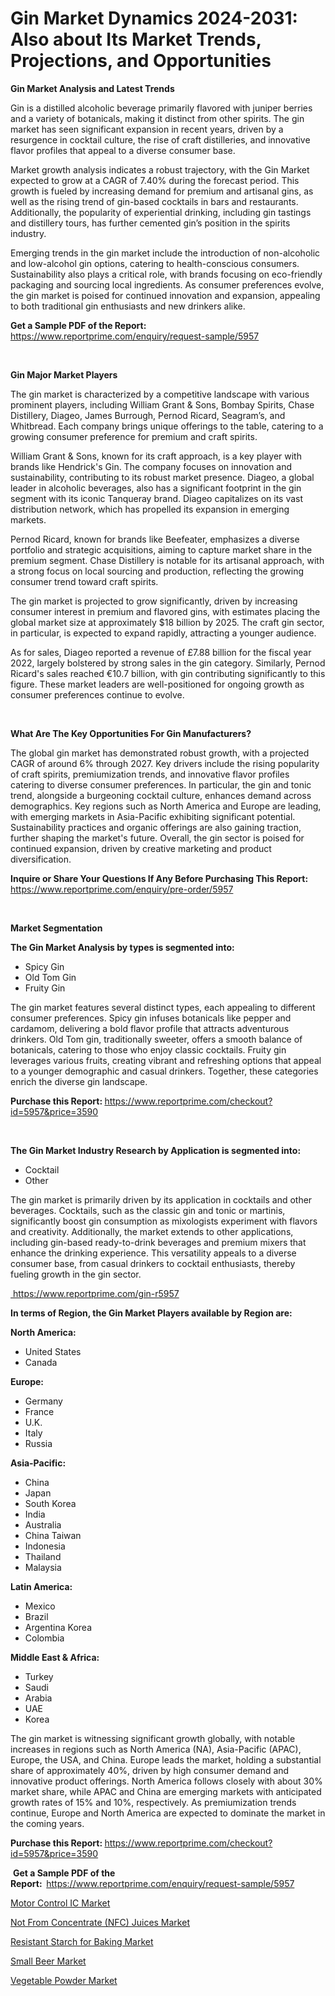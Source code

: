 <p><h1>Gin Market Dynamics 2024-2031: Also about Its Market Trends, Projections, and Opportunities</h1></p><p><strong>Gin Market Analysis and Latest Trends</strong></p>
<p><p>Gin is a distilled alcoholic beverage primarily flavored with juniper berries and a variety of botanicals, making it distinct from other spirits. The gin market has seen significant expansion in recent years, driven by a resurgence in cocktail culture, the rise of craft distilleries, and innovative flavor profiles that appeal to a diverse consumer base. </p><p>Market growth analysis indicates a robust trajectory, with the Gin Market expected to grow at a CAGR of 7.40% during the forecast period. This growth is fueled by increasing demand for premium and artisanal gins, as well as the rising trend of gin-based cocktails in bars and restaurants. Additionally, the popularity of experiential drinking, including gin tastings and distillery tours, has further cemented gin’s position in the spirits industry.</p><p>Emerging trends in the gin market include the introduction of non-alcoholic and low-alcohol gin options, catering to health-conscious consumers. Sustainability also plays a critical role, with brands focusing on eco-friendly packaging and sourcing local ingredients. As consumer preferences evolve, the gin market is poised for continued innovation and expansion, appealing to both traditional gin enthusiasts and new drinkers alike.</p></p>
<p><strong>Get a Sample PDF of the Report:&nbsp;</strong> <a href="https://www.reportprime.com/enquiry/request-sample/5957?utm_campaign=16&utm_medium=2&utm_source=Github&utm_content=ia&utm_term=10102024&utm_id=gin">https://www.reportprime.com/enquiry/request-sample/5957</a></p>
<p>&nbsp;</p>
<p><strong>Gin Major Market Players</strong></p>
<p><p>The gin market is characterized by a competitive landscape with various prominent players, including William Grant & Sons, Bombay Spirits, Chase Distillery, Diageo, James Burrough, Pernod Ricard, Seagram’s, and Whitbread. Each company brings unique offerings to the table, catering to a growing consumer preference for premium and craft spirits.</p><p>William Grant & Sons, known for its craft approach, is a key player with brands like Hendrick's Gin. The company focuses on innovation and sustainability, contributing to its robust market presence. Diageo, a global leader in alcoholic beverages, also has a significant footprint in the gin segment with its iconic Tanqueray brand. Diageo capitalizes on its vast distribution network, which has propelled its expansion in emerging markets.</p><p>Pernod Ricard, known for brands like Beefeater, emphasizes a diverse portfolio and strategic acquisitions, aiming to capture market share in the premium segment. Chase Distillery is notable for its artisanal approach, with a strong focus on local sourcing and production, reflecting the growing consumer trend toward craft spirits.</p><p>The gin market is projected to grow significantly, driven by increasing consumer interest in premium and flavored gins, with estimates placing the global market size at approximately $18 billion by 2025. The craft gin sector, in particular, is expected to expand rapidly, attracting a younger audience.</p><p>As for sales, Diageo reported a revenue of £7.88 billion for the fiscal year 2022, largely bolstered by strong sales in the gin category. Similarly, Pernod Ricard's sales reached €10.7 billion, with gin contributing significantly to this figure. These market leaders are well-positioned for ongoing growth as consumer preferences continue to evolve.</p></p>
<p>&nbsp;</p>
<p><strong>What Are The Key Opportunities For Gin Manufacturers?</strong></p>
<p><p>The global gin market has demonstrated robust growth, with a projected CAGR of around 6% through 2027. Key drivers include the rising popularity of craft spirits, premiumization trends, and innovative flavor profiles catering to diverse consumer preferences. In particular, the gin and tonic trend, alongside a burgeoning cocktail culture, enhances demand across demographics. Key regions such as North America and Europe are leading, with emerging markets in Asia-Pacific exhibiting significant potential. Sustainability practices and organic offerings are also gaining traction, further shaping the market's future. Overall, the gin sector is poised for continued expansion, driven by creative marketing and product diversification.</p></p>
<p><strong>Inquire or Share Your Questions If Any Before Purchasing This Report:</strong> <a href="https://www.reportprime.com/enquiry/pre-order/5957?utm_campaign=16&utm_medium=2&utm_source=Github&utm_content=ia&utm_term=10102024&utm_id=gin">https://www.reportprime.com/enquiry/pre-order/5957</a></p>
<p>&nbsp;</p>
<p><strong>Market Segmentation</strong></p>
<p><strong>The Gin Market Analysis by types is segmented into:</strong></p>
<p><ul><li>Spicy Gin</li><li>Old Tom Gin</li><li>Fruity Gin</li></ul></p>
<p><p>The gin market features several distinct types, each appealing to different consumer preferences. Spicy gin infuses botanicals like pepper and cardamom, delivering a bold flavor profile that attracts adventurous drinkers. Old Tom gin, traditionally sweeter, offers a smooth balance of botanicals, catering to those who enjoy classic cocktails. Fruity gin leverages various fruits, creating vibrant and refreshing options that appeal to a younger demographic and casual drinkers. Together, these categories enrich the diverse gin landscape.</p></p>
<p><strong>Purchase this Report:&nbsp;</strong><a href="https://www.reportprime.com/checkout?id=5957&price=3590&utm_campaign=16&utm_medium=2&utm_source=Github&utm_content=ia&utm_term=10102024&utm_id=gin">https://www.reportprime.com/checkout?id=5957&price=3590</a></p>
<p>&nbsp;</p>
<p><strong>The Gin Market Industry Research by Application is segmented into:</strong></p>
<p><ul><li>Cocktail</li><li>Other</li></ul></p>
<p><p>The gin market is primarily driven by its application in cocktails and other beverages. Cocktails, such as the classic gin and tonic or martinis, significantly boost gin consumption as mixologists experiment with flavors and creativity. Additionally, the market extends to other applications, including gin-based ready-to-drink beverages and premium mixers that enhance the drinking experience. This versatility appeals to a diverse consumer base, from casual drinkers to cocktail enthusiasts, thereby fueling growth in the gin sector.</p></p>
<p><a href="https://www.reportprime.com/gin-r5957?utm_campaign=16&utm_medium=2&utm_source=Github&utm_content=ia&utm_term=10102024&utm_id=gin">&nbsp;https://www.reportprime.com/gin-r5957</a></p>
<p><strong>In terms of Region, the Gin Market Players available by Region are:</strong></p>
<p>
    <p> <strong> North America: </strong>
        <ul>
            <li>United States</li>
            <li>Canada</li>
        </ul>
        </p> 
    <p> <strong> Europe: </strong>
        <ul>
            <li>Germany</li>
            <li>France</li>
            <li>U.K.</li>
            <li>Italy</li>
            <li>Russia</li>
        </ul>
        </p> 
    <p> <strong> Asia-Pacific: </strong>
        <ul>
            <li>China</li>
            <li>Japan</li>
            <li>South Korea</li>
            <li>India</li>
            <li>Australia</li>
            <li>China Taiwan</li>
            <li>Indonesia</li>
            <li>Thailand</li>
            <li>Malaysia</li>
        </ul>
        </p> 
    <p> <strong> Latin America: </strong>
        <ul>
            <li>Mexico</li>
            <li>Brazil</li>
            <li>Argentina Korea</li>
            <li>Colombia</li>
        </ul>
        </p> 
    <p> <strong> Middle East & Africa: </strong>
        <ul>
            <li>Turkey</li>
            <li>Saudi</li>
            <li>Arabia</li>
            <li>UAE</li>
            <li>Korea</li>
        </ul>
    </p>
    </p>
<p><p>The gin market is witnessing significant growth globally, with notable increases in regions such as North America (NA), Asia-Pacific (APAC), Europe, the USA, and China. Europe leads the market, holding a substantial share of approximately 40%, driven by high consumer demand and innovative product offerings. North America follows closely with about 30% market share, while APAC and China are emerging markets with anticipated growth rates of 15% and 10%, respectively. As premiumization trends continue, Europe and North America are expected to dominate the market in the coming years.</p></p>
<p><strong>Purchase this Report: </strong><a href="https://www.reportprime.com/checkout?id=5957&price=3590&utm_campaign=16&utm_medium=2&utm_source=Github&utm_content=ia&utm_term=10102024&utm_id=gin">https://www.reportprime.com/checkout?id=5957&price=3590</a></p>
<p>&nbsp;<strong>Get a Sample PDF of the Report:&nbsp;&nbsp;</strong><a href="https://www.reportprime.com/enquiry/request-sample/5957?utm_campaign=16&utm_medium=2&utm_source=Github&utm_content=ia&utm_term=10102024&utm_id=gin">https://www.reportprime.com/enquiry/request-sample/5957</a></p>
<p><strong></strong></p>
<p><p><a href="https://www.linkedin.com/pulse/global-motor-control-ic-market-exploring-share-trends-future-77wrf?utm_campaign=16&utm_medium=2&utm_source=Github&utm_content=ia&utm_term=10102024&utm_id=gin">Motor Control IC Market</a></p><p><a href="https://issuu.com/reportprime-2/docs/not-from-concentrate-nfc-juices-mar_55f1a65bc90b69?utm_campaign=16&utm_medium=2&utm_source=Github&utm_content=ia&utm_term=10102024&utm_id=gin">Not From Concentrate (NFC) Juices Market</a></p><p><a href="https://issuu.com/reportprime-2/docs/resistant-starch-for-baking-market-_7254bf0b712011?utm_campaign=16&utm_medium=2&utm_source=Github&utm_content=ia&utm_term=10102024&utm_id=gin">Resistant Starch for Baking Market</a></p><p><a href="https://github.com/sakalstgliemsk/Market-Research-Report-List-1/blob/main/small-beer-market.md?utm_campaign=16&utm_medium=2&utm_source=Github&utm_content=ia&utm_term=10102024&utm_id=gin">Small Beer Market</a></p><p><a href="https://www.linkedin.com/pulse/vegetable-powder-market-report-product-type-food-gradefeed-axuvc?utm_campaign=16&utm_medium=2&utm_source=Github&utm_content=ia&utm_term=10102024&utm_id=gin">Vegetable Powder Market</a></p></p>